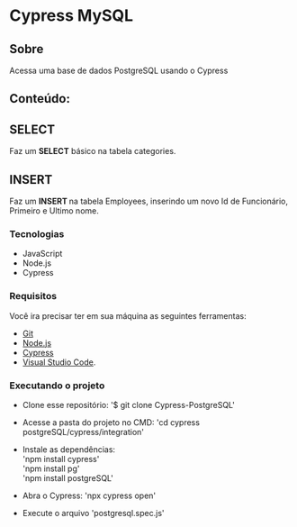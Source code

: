 # Cypress MySQL

## Sobre
Acessa uma base de dados PostgreSQL usando o Cypress
## Conteúdo:
## SELECT
Faz um <strong>SELECT</strong> básico na tabela categories.
## INSERT 
Faz um <strong> INSERT </strong> na tabela Employees, inserindo um novo Id de Funcionário, Primeiro e Ultimo nome.
### Tecnologias
- JavaScript
- Node.js
- Cypress

### Requisitos
Você ira precisar ter em sua máquina as seguintes ferramentas:
- [Git](https://git-scm.com)
- [Node.js](https://nodejs.org/en/)
- [Cypress](https://www.npmjs.com/package/cypress)
- [Visual Studio Code](https://code.visualstudio.com/).

### Executando o projeto
- Clone esse repositório:
'$ git clone Cypress-PostgreSQL'

- Acesse a pasta do projeto no CMD:
'cd cypress postgreSQL/cypress/integration'
- Instale as dependências: <br>
'npm install cypress' <br>
'npm install pg' <br>
'npm install postgreSQL'
- Abra o Cypress:
'npx cypress open'
- Execute o arquivo 'postgresql.spec.js'



